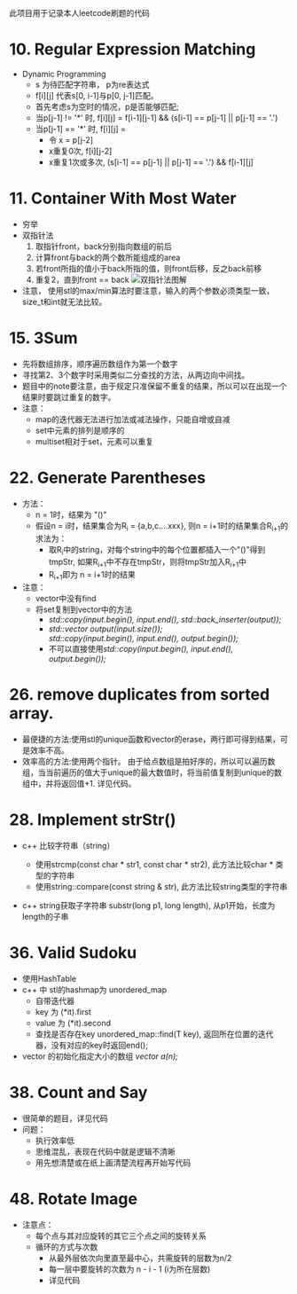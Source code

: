 此项目用于记录本人leetcode刷题的代码
# 10. Regular Expression Matching
* Dynamic Programming
    - s 为待匹配字符串， p为re表达式
    - f[i][j] 代表s[0, i-1]与p[0, j-1]匹配。
    - 首先考虑s为空时的情况，p是否能够匹配;
    - 当p[j-1] != '*' 时, f[i][j] = f[i-1][j-1] && (s[i-1] == p[j-1] || p[j-1] == '.')
    - 当p[j-1] == '*' 时, f[i][j] = 
        - 令 x = p[j-2]
        - x重复0次, f[i][j-2] 
        - x重复1次或多次, (s[i-1] == p[j-1] || p[j-1] == '.') && f[i-1][j]
        
# 11. Container With Most Water
* 穷举
* 双指针法
    1. 取指针front，back分别指向数组的前后
    2. 计算front与back的两个数所能组成的area
    3. 若front所指的值小于back所指的值，则front后移，反之back前移
    4. 重复2，直到front == back
    ![双指针法图解](https://leetcode.com/media/original_images/11_Container_Water.gif)
* 注意， 使用stl的max/min算法时要注意，输入的两个参数必须类型一致，size_t和int就无法比较。

# 15. 3Sum
* 先将数组排序，顺序遍历数组作为第一个数字
* 寻找第2、3个数字时采用类似二分查找的方法，从两边向中间找。
* 题目中的note要注意，由于规定只准保留不重复的结果，所以可以在出现一个结果时要跳过重复的数字。
* 注意：
    - map的迭代器无法进行加法或减法操作，只能自增或自减
    - set中元素的排列是顺序的
    - multiset相对于set，元素可以重复
    
# 22. Generate Parentheses
* 方法：
    - n = 1时，结果为 "()"
    - 假设n = i时，结果集合为R<sub>i</sub> = {a,b,c....xxx}, 则n = i+1时的结果集合R<sub>i+1</sub>的求法为：
        - 取R<sub>i</sub>中的string，对每个string中的每个位置都插入一个"()"得到tmpStr, 如果R<sub>i+1</sub>中不存在tmpStr，则将tmpStr加入R<sub>i+1</sub>中
        - R<sub>i+1</sub>即为 n = i+1时的结果
* 注意：
    - vector中没有find
    - 将set复制到vector中的方法
        - *std::copy(input.begin(), input.end(), std::back_inserter(output));*
        - *std::vector<double> output(input.size());*  
          *std::copy(input.begin(), input.end(), output.begin());*
        - 不可以直接使用*std::copy(input.begin(), input.end(), output.begin());*

# 26. remove duplicates from sorted array.
* 最便捷的方法:使用stl的unique函数和vector的erase，两行即可得到结果，可是效率不高。
* 效率高的方法:使用两个指针。
由于给点数组是拍好序的，所以可以遍历数组，当当前遍历的值大于unique的最大数值时，将当前值复制到unique的数组中，并将返回值+1. 
 详见代码。

# 28. Implement strStr()
* c++ 比较字符串（string） 
    - 使用strcmp(const char * str1, const char * str2), 此方法比较char * 类型的字符串
    - 使用string::compare(const string & str), 此方法比较string类型的字符串
    
* c++ string获取子字符串 substr(long p1, long length), 从p1开始，长度为length的子串

# 36. Valid Sudoku
* 使用HashTable
* c++ 中 stl的hashmap为 unordered_map
    - 自带迭代器
    - key 为 (*it).first
    - value 为 (*it).second
    - 查找是否存在key    unordered_map::find(T key), 返回所在位置的迭代器，没有对应的key时返回end();
* vector 的初始化指定大小的数组 *vector<T> a(n);*

# 38. Count and Say
* 很简单的题目，详见代码
* 问题： 
    - 执行效率低
    - 思维混乱，表现在代码中就是逻辑不清晰
    - 用先想清楚或在纸上画清楚流程再开始写代码
    
# 48. Rotate Image
* 注意点：
    - 每个点与其对应旋转的其它三个点之间的旋转关系
    - 循环的方式与次数
        * 从最外层依次向里直至最中心，共需旋转的层数为n/2
        * 每一层中要旋转的次数为 n - i - 1 (i为所在层数)
        * 详见代码